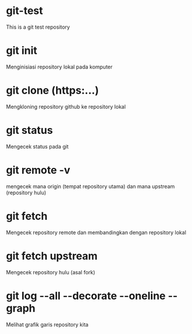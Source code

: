 # git-test
This is a git test repository

# git init
Menginisiasi repository lokal pada komputer 

# git clone (https:...)
Mengkloning repository github ke repository lokal

# git status 
Mengecek status pada git

# git remote -v
mengecek mana origin (tempat repository utama) dan mana upstream (repository hulu)

# git fetch
Mengecek repository remote dan membandingkan dengan repository lokal

# git fetch upstream
Mengecek repository hulu (asal fork)

# git log --all --decorate --oneline --graph
Melihat grafik garis repository kita